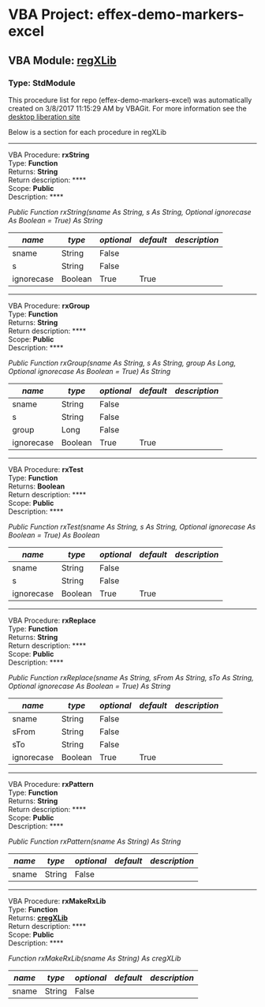 # VBA Project: **effex-demo-markers-excel**
## VBA Module: **[regXLib](/libraries/regXLib.vba "source is here")**
### Type: StdModule  

This procedure list for repo (effex-demo-markers-excel) was automatically created on 3/8/2017 11:15:29 AM by VBAGit.
For more information see the [desktop liberation site](http://ramblings.mcpher.com/Home/excelquirks/drivesdk/gettinggithubready "desktop liberation")

Below is a section for each procedure in regXLib

---
VBA Procedure: **rxString**  
Type: **Function**  
Returns: **String**  
Return description: ****  
Scope: **Public**  
Description: ****  

*Public Function rxString(sname As String, s As String, Optional ignorecase As Boolean = True) As String*  

*name*|*type*|*optional*|*default*|*description*
---|---|---|---|---
sname|String|False||
s|String|False||
ignorecase|Boolean|True| True|


---
VBA Procedure: **rxGroup**  
Type: **Function**  
Returns: **String**  
Return description: ****  
Scope: **Public**  
Description: ****  

*Public Function rxGroup(sname As String, s As String, group As Long, Optional ignorecase As Boolean = True) As String*  

*name*|*type*|*optional*|*default*|*description*
---|---|---|---|---
sname|String|False||
s|String|False||
group|Long|False||
ignorecase|Boolean|True| True|


---
VBA Procedure: **rxTest**  
Type: **Function**  
Returns: **Boolean**  
Return description: ****  
Scope: **Public**  
Description: ****  

*Public Function rxTest(sname As String, s As String, Optional ignorecase As Boolean = True) As Boolean*  

*name*|*type*|*optional*|*default*|*description*
---|---|---|---|---
sname|String|False||
s|String|False||
ignorecase|Boolean|True| True|


---
VBA Procedure: **rxReplace**  
Type: **Function**  
Returns: **String**  
Return description: ****  
Scope: **Public**  
Description: ****  

*Public Function rxReplace(sname As String, sFrom As String, sTo As String, Optional ignorecase As Boolean = True) As String*  

*name*|*type*|*optional*|*default*|*description*
---|---|---|---|---
sname|String|False||
sFrom|String|False||
sTo|String|False||
ignorecase|Boolean|True| True|


---
VBA Procedure: **rxPattern**  
Type: **Function**  
Returns: **String**  
Return description: ****  
Scope: **Public**  
Description: ****  

*Public Function rxPattern(sname As String) As String*  

*name*|*type*|*optional*|*default*|*description*
---|---|---|---|---
sname|String|False||


---
VBA Procedure: **rxMakeRxLib**  
Type: **Function**  
Returns: **[cregXLib](/libraries/cregXLib_cls.md "cregXLib")**  
Return description: ****  
Scope: **Public**  
Description: ****  

*Function rxMakeRxLib(sname As String) As cregXLib*  

*name*|*type*|*optional*|*default*|*description*
---|---|---|---|---
sname|String|False||
